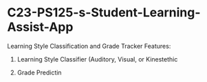 # C23-PS125-s-Student-Learning-Assist-App
Learning Style Classification and Grade Tracker
Features:
1. Learning Style Classifier (Auditory, Visual, or Kinestethic

2. Grade Predictin
